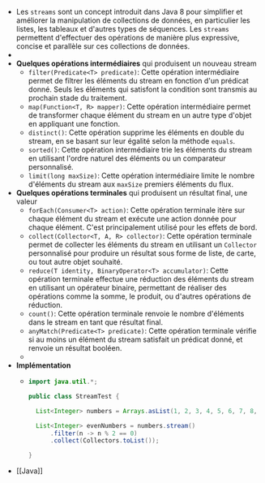 - Les `streams` sont un concept introduit dans Java 8 pour simplifier et améliorer la manipulation de collections de données, en particulier les listes, les tableaux et d'autres types de séquences. 
  Les `streams` permettent d'effectuer des opérations de manière plus expressive, concise et parallèle sur ces collections de données.
-
- **Quelques opérations intermédiaires** qui produisent un nouveau stream
	- `filter(Predicate<T> predicate)`: Cette opération intermédiaire permet de filtrer les éléments du stream en fonction d'un prédicat donné. Seuls les éléments qui satisfont la condition sont transmis au prochain stade du traitement.
	- `map(Function<T, R> mapper)`: Cette opération intermédiaire permet de transformer chaque élément du stream en un autre type d'objet en appliquant une fonction.
	- `distinct()`: Cette opération supprime les éléments en double du stream, en se basant sur leur égalité selon la méthode `equals`.
	- `sorted()`: Cette opération intermédiaire trie les éléments du stream en utilisant l'ordre naturel des éléments ou un comparateur personnalisé.
	- `limit(long maxSize)`: Cette opération intermédiaire limite le nombre d'éléments du stream aux `maxSize` premiers éléments du flux.
- **Quelques opérations terminales** qui produisent un résultat final, une valeur
	- `forEach(Consumer<T> action)`: Cette opération terminale itère sur chaque élément du stream et exécute une action donnée pour chaque élément. C'est principalement utilisé pour les effets de bord.
	- `collect(Collector<T, A, R> collector)`: Cette opération terminale permet de collecter les éléments du stream en utilisant un `Collector` personnalisé pour produire un résultat sous forme de liste, de carte, ou tout autre objet souhaité.
	- `reduce(T identity, BinaryOperator<T> accumulator)`: Cette opération terminale effectue une réduction des éléments du stream en utilisant un opérateur binaire, permettant de réaliser des opérations comme la somme, le produit, ou d'autres opérations de réduction.
	- `count()`: Cette opération terminale renvoie le nombre d'éléments dans le stream en tant que résultat final.
	- `anyMatch(Predicate<T> predicate)`: Cette opération terminale vérifie si au moins un élément du stream satisfait un prédicat donné, et renvoie un résultat booléen.
	-
- **Implémentation**
	- ```java
	  import java.util.*;
	  
	  public class StreamTest {
	  
	  	List<Integer> numbers = Arrays.asList(1, 2, 3, 4, 5, 6, 7, 8, 9, 10);
	  
	    List<Integer> evenNumbers = numbers.stream()
	        .filter(n -> n % 2 == 0)
	        .collect(Collectors.toList());
	  
	  }
	  ```
- [[Java]]
